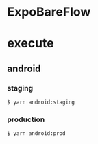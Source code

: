 # ExpoBareFlow

# execute
## android
### staging

```
$ yarn android:staging
```

### production
```
$ yarn android:prod
```


